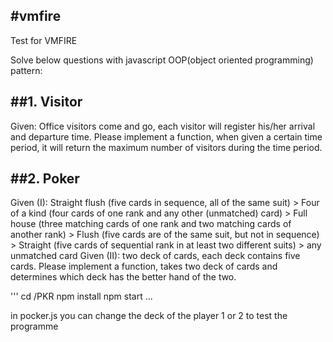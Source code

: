 #vmfire
---


Test for VMFIRE

Solve below questions with javascript OOP(object oriented programming) pattern:

##1. Visitor
---
Given: Office visitors come and go, each visitor will register his/her arrival and departure time. Please implement a function, when given a certain time period, it will return the maximum number of visitors during the time period.



##2. Poker
---
Given (I): Straight flush (five cards in sequence, all of the same suit) > Four of a kind (four cards of one rank and any other (unmatched) card) > Full house (three matching cards of one rank and two matching cards of another rank) > Flush (five cards are of the same suit, but not in sequence) > Straight (five cards of sequential rank in at least two different suits) > any unmatched card
Given (II): two deck of cards, each deck contains five cards.
Please implement a function, takes two deck of cards and determines which deck has the better hand of the two.

'''
cd /PKR
npm install
npm start
...

in pocker.js you can change the deck of the player 1 or 2 to test the programme
